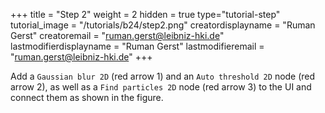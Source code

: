 +++
title = "Step 2"
weight = 2
hidden = true
type="tutorial-step"
tutorial_image = "/tutorials/b24/step2.png"
creatordisplayname = "Ruman Gerst"
creatoremail = "ruman.gerst@leibniz-hki.de"
lastmodifierdisplayname = "Ruman Gerst"
lastmodifieremail = "ruman.gerst@leibniz-hki.de"
+++

Add a `Gaussian blur 2D` (red arrow 1) and an `Auto threshold 2D` node (red arrow 2), as well as a `Find particles 2D` node (red arrow 3) to the UI and connect them as shown in the figure.